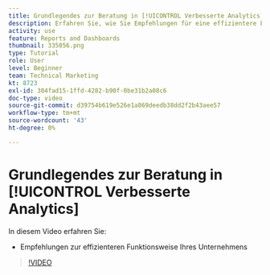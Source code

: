```yaml
---
title: Grundlegendes zur Beratung in [!UICONTROL Verbesserte Analytics]
description: Erfahren Sie, wie Sie Empfehlungen für eine effizientere Funktionsweise Ihres Unternehmens in Workfront formulieren können.
activity: use
feature: Reports and Dashboards
thumbnail: 335056.png
type: Tutorial
role: User
level: Beginner
team: Technical Marketing
kt: 8723
exl-id: 304fad15-1ffd-4282-b90f-0be31b2a08c6
doc-type: video
source-git-commit: d39754b619e526e1a869deedb38dd2f2b43aee57
workflow-type: tm+mt
source-wordcount: '43'
ht-degree: 0%

---
```


# Grundlegendes zur Beratung in [!UICONTROL Verbesserte Analytics]

In diesem Video erfahren Sie:

* Empfehlungen zur effizienteren Funktionsweise Ihres Unternehmens

>[!VIDEO](https://video.tv.adobe.com/v/335056/?quality=12)
